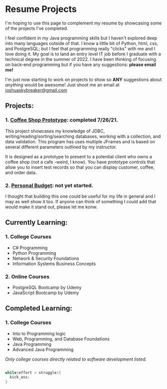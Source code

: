 # Resume Projects
I'm hoping to use this page to complement my resume by showcasing some of the projects I've completed.

I feel confident in my Java programming skills but I haven't explored deep into many languages outside of that. I know a little bit of Python, html, css, and PostgreSQL; but I feel that programming really "clicks" with me and I love doing it. My goal is to land an entry level IT job before I graduate with a technical degree in the summer of 2022. I have been thinking of focusing on back-end programming but if you have any suggestions: **please email me!**

I'm just now starting to work on projects to show so **ANY** suggestions about _anything_ would be awesome! Just shoot me an email at joshuaskybreaker@gmail.com

## Projects:
###   1. [Coffee Shop Prototype](https://github.com/Joshua-Skybreaker/advJavaProject): completed 7/26/21.
This project showcases my knowledge of JDBC, writing/reading/sorting/searching databases, working with a collection, and data validation. This program has uses multiple JFrames and is based on several different parameters outlined by my instructor. 

It is designed as a prototype to present to a potential client who owns a coffee shop (not a cafe -weird, I know). You have prototype controls that allow you to insert test records so that you can display customer, coffee, and order data. 

###   2. [Personal Budget](https://github.com/Joshua-Skybreaker/budgetProject): not yet started.
I thought that building this one could be useful for my life in general and I may as well show it too. If anyone can think of something I could add that would make it stand out, please let me konw.

## Currently Learning:
### 1. College Courses
  - C# Programming
  - Python Programming
  - Network & Security Foundations
  - Information Systems Business Concepts
  
### 2. Online Courses
  - PostgreSQL Bootcamp by Udemy
  - JavaScript Bootcamp by Udemy

## Completed Learning:
### 1. College Courses
  - Into to Programming logic
  - Web, Programming, and Database Foundations
  - Java Programming
  - Advanced Java Programming

_Only college courses directly related to software development listed._

```java

while(effort > struggle){
  kick_ass;
}

```
